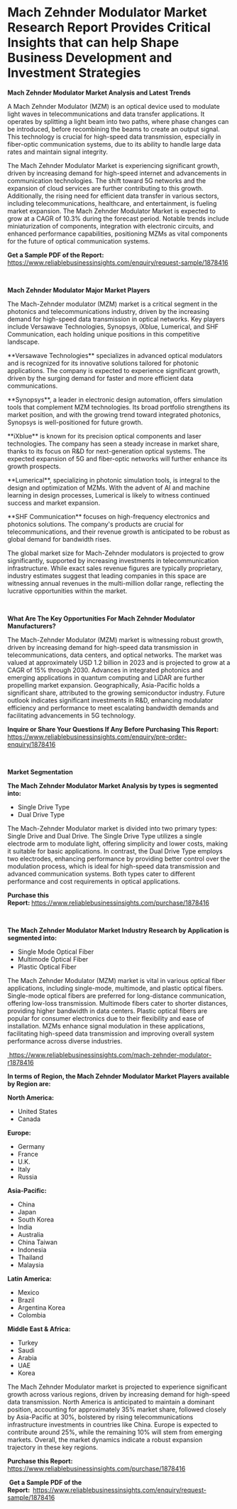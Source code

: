 <p><h1>Mach Zehnder Modulator Market Research Report Provides Critical Insights that can help Shape Business Development and Investment Strategies</h1></p><p><strong>Mach Zehnder Modulator Market Analysis and Latest Trends</strong></p>
<p><p>A Mach Zehnder Modulator (MZM) is an optical device used to modulate light waves in telecommunications and data transfer applications. It operates by splitting a light beam into two paths, where phase changes can be introduced, before recombining the beams to create an output signal. This technology is crucial for high-speed data transmission, especially in fiber-optic communication systems, due to its ability to handle large data rates and maintain signal integrity.</p><p>The Mach Zehnder Modulator Market is experiencing significant growth, driven by increasing demand for high-speed internet and advancements in communication technologies. The shift toward 5G networks and the expansion of cloud services are further contributing to this growth. Additionally, the rising need for efficient data transfer in various sectors, including telecommunications, healthcare, and entertainment, is fueling market expansion. The Mach Zehnder Modulator Market is expected to grow at a CAGR of 10.3% during the forecast period. Notable trends include miniaturization of components, integration with electronic circuits, and enhanced performance capabilities, positioning MZMs as vital components for the future of optical communication systems.</p></p>
<p><strong>Get a Sample PDF of the Report:&nbsp;</strong> <a href="https://www.reliablebusinessinsights.com/enquiry/request-sample/1878416?utm_campaign=2949&utm_medium=2&utm_source=Github&utm_content=ia&utm_term=16042025&utm_id=mach-zehnder-modulator">https://www.reliablebusinessinsights.com/enquiry/request-sample/1878416</a></p>
<p>&nbsp;</p>
<p><strong>Mach Zehnder Modulator Major Market Players</strong></p>
<p><p>The Mach-Zehnder modulator (MZM) market is a critical segment in the photonics and telecommunications industry, driven by the increasing demand for high-speed data transmission in optical networks. Key players include Versawave Technologies, Synopsys, iXblue, Lumerical, and SHF Communication, each holding unique positions in this competitive landscape.</p><p>**Versawave Technologies** specializes in advanced optical modulators and is recognized for its innovative solutions tailored for photonic applications. The company is expected to experience significant growth, driven by the surging demand for faster and more efficient data communications.</p><p>**Synopsys**, a leader in electronic design automation, offers simulation tools that complement MZM technologies. Its broad portfolio strengthens its market position, and with the growing trend toward integrated photonics, Synopsys is well-positioned for future growth.</p><p>**iXblue** is known for its precision optical components and laser technologies. The company has seen a steady increase in market share, thanks to its focus on R&D for next-generation optical systems. The expected expansion of 5G and fiber-optic networks will further enhance its growth prospects.</p><p>**Lumerical**, specializing in photonic simulation tools, is integral to the design and optimization of MZMs. With the advent of AI and machine learning in design processes, Lumerical is likely to witness continued success and market expansion.</p><p>**SHF Communication** focuses on high-frequency electronics and photonics solutions. The company's products are crucial for telecommunications, and their revenue growth is anticipated to be robust as global demand for bandwidth rises.</p><p>The global market size for Mach-Zehnder modulators is projected to grow significantly, supported by increasing investments in telecommunication infrastructure. While exact sales revenue figures are typically proprietary, industry estimates suggest that leading companies in this space are witnessing annual revenues in the multi-million dollar range, reflecting the lucrative opportunities within the market.</p></p>
<p>&nbsp;</p>
<p><strong>What Are The Key Opportunities For Mach Zehnder Modulator Manufacturers?</strong></p>
<p><p>The Mach-Zehnder Modulator (MZM) market is witnessing robust growth, driven by increasing demand for high-speed data transmission in telecommunications, data centers, and optical networks. The market was valued at approximately USD 1.2 billion in 2023 and is projected to grow at a CAGR of 15% through 2030. Advances in integrated photonics and emerging applications in quantum computing and LiDAR are further propelling market expansion. Geographically, Asia-Pacific holds a significant share, attributed to the growing semiconductor industry. Future outlook indicates significant investments in R&D, enhancing modulator efficiency and performance to meet escalating bandwidth demands and facilitating advancements in 5G technology.</p></p>
<p><strong>Inquire or Share Your Questions If Any Before Purchasing This Report:</strong> <a href="https://www.reliablebusinessinsights.com/enquiry/pre-order-enquiry/1878416?utm_campaign=2949&utm_medium=2&utm_source=Github&utm_content=ia&utm_term=16042025&utm_id=mach-zehnder-modulator">https://www.reliablebusinessinsights.com/enquiry/pre-order-enquiry/1878416</a></p>
<p>&nbsp;</p>
<p><strong>Market Segmentation</strong></p>
<p><strong>The Mach Zehnder Modulator Market Analysis by types is segmented into:</strong></p>
<p><ul><li>Single Drive Type</li><li>Dual Drive Type</li></ul></p>
<p><p>The Mach-Zehnder Modulator market is divided into two primary types: Single Drive and Dual Drive. The Single Drive Type utilizes a single electrode arm to modulate light, offering simplicity and lower costs, making it suitable for basic applications. In contrast, the Dual Drive Type employs two electrodes, enhancing performance by providing better control over the modulation process, which is ideal for high-speed data transmission and advanced communication systems. Both types cater to different performance and cost requirements in optical applications.</p></p>
<p><strong>Purchase this Report:&nbsp;</strong><a href="https://www.reliablebusinessinsights.com/purchase/1878416?utm_campaign=2949&utm_medium=2&utm_source=Github&utm_content=ia&utm_term=16042025&utm_id=mach-zehnder-modulator">https://www.reliablebusinessinsights.com/purchase/1878416</a></p>
<p>&nbsp;</p>
<p><strong>The Mach Zehnder Modulator Market Industry Research by Application is segmented into:</strong></p>
<p><ul><li>Single Mode Optical Fiber</li><li>Multimode Optical Fiber</li><li>Plastic Optical Fiber</li></ul></p>
<p><p>The Mach Zehnder Modulator (MZM) market is vital in various optical fiber applications, including single-mode, multimode, and plastic optical fibers. Single-mode optical fibers are preferred for long-distance communication, offering low-loss transmission. Multimode fibers cater to shorter distances, providing higher bandwidth in data centers. Plastic optical fibers are popular for consumer electronics due to their flexibility and ease of installation. MZMs enhance signal modulation in these applications, facilitating high-speed data transmission and improving overall system performance across diverse industries.</p></p>
<p><a href="https://www.reliablebusinessinsights.com/mach-zehnder-modulator-r1878416?utm_campaign=2949&utm_medium=2&utm_source=Github&utm_content=ia&utm_term=16042025&utm_id=mach-zehnder-modulator">&nbsp;https://www.reliablebusinessinsights.com/mach-zehnder-modulator-r1878416</a></p>
<p><strong>In terms of Region, the Mach Zehnder Modulator Market Players available by Region are:</strong></p>
<p>
    <p> <strong> North America: </strong>
        <ul>
            <li>United States</li>
            <li>Canada</li>
        </ul>
        </p> 
    <p> <strong> Europe: </strong>
        <ul>
            <li>Germany</li>
            <li>France</li>
            <li>U.K.</li>
            <li>Italy</li>
            <li>Russia</li>
        </ul>
        </p> 
    <p> <strong> Asia-Pacific: </strong>
        <ul>
            <li>China</li>
            <li>Japan</li>
            <li>South Korea</li>
            <li>India</li>
            <li>Australia</li>
            <li>China Taiwan</li>
            <li>Indonesia</li>
            <li>Thailand</li>
            <li>Malaysia</li>
        </ul>
        </p> 
    <p> <strong> Latin America: </strong>
        <ul>
            <li>Mexico</li>
            <li>Brazil</li>
            <li>Argentina Korea</li>
            <li>Colombia</li>
        </ul>
        </p> 
    <p> <strong> Middle East & Africa: </strong>
        <ul>
            <li>Turkey</li>
            <li>Saudi</li>
            <li>Arabia</li>
            <li>UAE</li>
            <li>Korea</li>
        </ul>
    </p>
    </p>
<p><p>The Mach Zehnder Modulator market is projected to experience significant growth across various regions, driven by increasing demand for high-speed data transmission. North America is anticipated to maintain a dominant position, accounting for approximately 35% market share, followed closely by Asia-Pacific at 30%, bolstered by rising telecommunications infrastructure investments in countries like China. Europe is expected to contribute around 25%, while the remaining 10% will stem from emerging markets. Overall, the market dynamics indicate a robust expansion trajectory in these key regions.</p></p>
<p><strong>Purchase this Report: </strong><a href="https://www.reliablebusinessinsights.com/purchase/1878416?utm_campaign=2949&utm_medium=2&utm_source=Github&utm_content=ia&utm_term=16042025&utm_id=mach-zehnder-modulator">https://www.reliablebusinessinsights.com/purchase/1878416</a></p>
<p>&nbsp;<strong>Get a Sample PDF of the Report:&nbsp;&nbsp;</strong><a href="https://www.reliablebusinessinsights.com/enquiry/request-sample/1878416?utm_campaign=2949&utm_medium=2&utm_source=Github&utm_content=ia&utm_term=16042025&utm_id=mach-zehnder-modulator">https://www.reliablebusinessinsights.com/enquiry/request-sample/1878416</a></p>
<p><strong></strong></p>
<p><p></p><p></p><p></p></p>